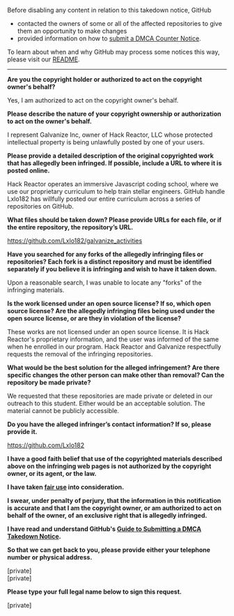 Before disabling any content in relation to this takedown notice, GitHub
- contacted the owners of some or all of the affected repositories to give them an opportunity to make changes
- provided information on how to [submit a DMCA Counter Notice](https://docs.github.com/en/articles/guide-to-submitting-a-dmca-counter-notice).

To learn about when and why GitHub may process some notices this way, please visit our [README](https://github.com/github/dmca/blob/master/README.md).

---

**Are you the copyright holder or authorized to act on the copyright owner's behalf?**

Yes, I am authorized to act on the copyright owner's behalf.

**Please describe the nature of your copyright ownership or authorization to act on the owner's behalf.**

I represent Galvanize Inc, owner of Hack Reactor, LLC whose protected intellectual property is being unlawfully posted by one of your users.

**Please provide a detailed description of the original copyrighted work that has allegedly been infringed. If possible, include a URL to where it is posted online.**

Hack Reactor operates an immersive Javascript coding school, where we use our proprietary curriculum to help train stellar engineers. GitHub handle Lxlo182 has willfully posted our entire curriculum across a series of repositories on GitHub.

**What files should be taken down? Please provide URLs for each file, or if the entire repository, the repository’s URL.**

https://github.com/Lxlo182/galvanize_activities

**Have you searched for any forks of the allegedly infringing files or repositories? Each fork is a distinct repository and must be identified separately if you believe it is infringing and wish to have it taken down.**

Upon a reasonable search, I was unable to locate any "forks" of the infringing materials.

**Is the work licensed under an open source license? If so, which open source license? Are the allegedly infringing files being used under the open source license, or are they in violation of the license?**

These works are not licensed under an open source license. It is Hack Reactor's proprietary information, and the user was informed of the same when he enrolled in our program.
Hack Reactor and Galvanize respectfully requests the removal of the infringing repositories.

**What would be the best solution for the alleged infringement? Are there specific changes the other person can make other than removal? Can the repository be made private?**

We requested that these repositories are made private or deleted in our outreach to this student. Either would be an acceptable solution. The material cannot be publicly accessible.

**Do you have the alleged infringer’s contact information? If so, please provide it.**

https://github.com/Lxlo182

**I have a good faith belief that use of the copyrighted materials described above on the infringing web pages is not authorized by the copyright owner, or its agent, or the law.**

**I have taken <a href="https://www.lumendatabase.org/topics/22">fair use</a> into consideration.**

**I swear, under penalty of perjury, that the information in this notification is accurate and that I am the copyright owner, or am authorized to act on behalf of the owner, of an exclusive right that is allegedly infringed.**

**I have read and understand GitHub's <a href="https://docs.github.com/articles/guide-to-submitting-a-dmca-takedown-notice/">Guide to Submitting a DMCA Takedown Notice</a>.**

**So that we can get back to you, please provide either your telephone number or physical address.**

[private]  
[private]

**Please type your full legal name below to sign this request.**

[private]
